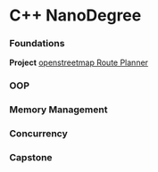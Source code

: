 # C++ NanoDegree

### Foundations

**Project** [openstreetmap Route Planner](route-planning)

### OOP

### Memory Management

### Concurrency

### Capstone

